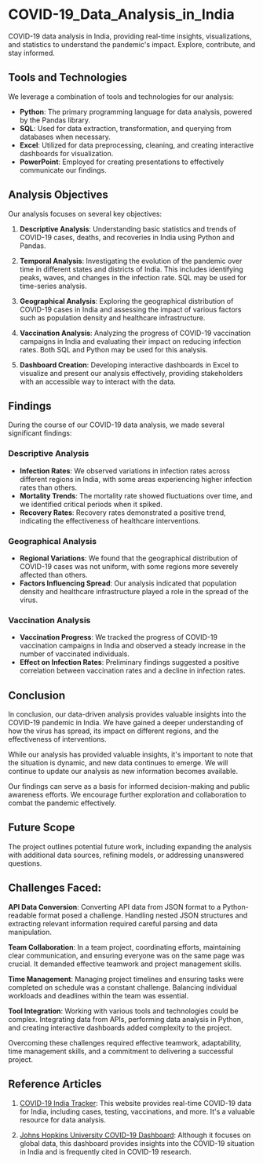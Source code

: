 # COVID-19_Data_Analysis_in_India
COVID-19 data analysis in India, providing real-time insights, visualizations, and statistics to understand the pandemic's impact. Explore, contribute, and stay informed.

## Tools and Technologies

We leverage a combination of tools and technologies for our analysis:

- **Python**: The primary programming language for data analysis, powered by the Pandas library.
- **SQL**: Used for data extraction, transformation, and querying from databases when necessary.
- **Excel**: Utilized for data preprocessing, cleaning, and creating interactive dashboards for visualization.
- **PowerPoint**: Employed for creating presentations to effectively communicate our findings.

## Analysis Objectives

Our analysis focuses on several key objectives:

1. **Descriptive Analysis**: Understanding basic statistics and trends of COVID-19 cases, deaths, and recoveries in India using Python and Pandas.

2. **Temporal Analysis**: Investigating the evolution of the pandemic over time in different states and districts of India. This includes identifying peaks, waves, and changes in the infection rate. SQL may be used for time-series analysis.

3. **Geographical Analysis**: Exploring the geographical distribution of COVID-19 cases in India and assessing the impact of various factors such as population density and healthcare infrastructure.

4. **Vaccination Analysis**: Analyzing the progress of COVID-19 vaccination campaigns in India and evaluating their impact on reducing infection rates. Both SQL and Python may be used for this analysis.

5. **Dashboard Creation**: Developing interactive dashboards in Excel to visualize and present our analysis effectively, providing stakeholders with an accessible way to interact with the data.

## Findings

During the course of our COVID-19 data analysis, we made several significant findings:

### Descriptive Analysis

- **Infection Rates**: We observed variations in infection rates across different regions in India, with some areas experiencing higher infection rates than others.
- **Mortality Trends**: The mortality rate showed fluctuations over time, and we identified critical periods when it spiked.
- **Recovery Rates**: Recovery rates demonstrated a positive trend, indicating the effectiveness of healthcare interventions.

### Geographical Analysis

- **Regional Variations**: We found that the geographical distribution of COVID-19 cases was not uniform, with some regions more severely affected than others.
- **Factors Influencing Spread**: Our analysis indicated that population density and healthcare infrastructure played a role in the spread of the virus.

### Vaccination Analysis

- **Vaccination Progress**: We tracked the progress of COVID-19 vaccination campaigns in India and observed a steady increase in the number of vaccinated individuals.
- **Effect on Infection Rates**: Preliminary findings suggested a positive correlation between vaccination rates and a decline in infection rates.

## Conclusion

In conclusion, our data-driven analysis provides valuable insights into the COVID-19 pandemic in India. We have gained a deeper understanding of how the virus has spread, its impact on different regions, and the effectiveness of interventions.

While our analysis has provided valuable insights, it's important to note that the situation is dynamic, and new data continues to emerge. We will continue to update our analysis as new information becomes available.

Our findings can serve as a basis for informed decision-making and public awareness efforts. We encourage further exploration and collaboration to combat the pandemic effectively.

## Future Scope
The project outlines potential future work, including expanding the analysis with additional data sources, refining models, or addressing unanswered questions. 

## Challenges Faced:

**API Data Conversion**: Converting API data from JSON format to a Python-readable format posed a challenge. Handling nested JSON structures and extracting relevant information required careful parsing and data manipulation.

**Team Collaboration**: In a team project, coordinating efforts, maintaining clear communication, and ensuring everyone was on the same page was crucial. It demanded effective teamwork and project management skills.

**Time Management**: Managing project timelines and ensuring tasks were completed on schedule was a constant challenge. Balancing individual workloads and deadlines within the team was essential.

**Tool Integration**: Working with various tools and technologies could be complex. Integrating data from APIs, performing data analysis in Python, and creating interactive dashboards added complexity to the project.


Overcoming these challenges required effective teamwork, adaptability, time management skills, and a commitment to delivering a successful project.

## Reference Articles 
1. [COVID-19 India Tracker](https://www.covid19india.org/): This website provides real-time COVID-19 data for India, including cases, testing, vaccinations, and more. It's a valuable resource for data analysis.

2. [Johns Hopkins University COVID-19 Dashboard](https://coronavirus.jhu.edu/map.html): Although it focuses on global data, this dashboard provides insights into the COVID-19 situation in India and is frequently cited in COVID-19 research.

